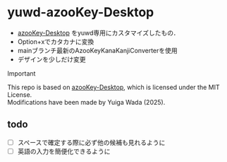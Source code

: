 # yuwd-azooKey-Desktop

- [azooKey-Desktop](https://github.com/ensan-hcl/azooKey-Desktop) をyuwd専用にカスタマイズしたもの．
- Option+xでカタカナに変換
- mainブランチ最新のAzooKeyKanaKanjiConverterを使用
- デザインを少しだけ変更

> [!IMPORTANT]
> This repo is based on [azooKey-Desktop](https://github.com/ensan-hcl/azooKey-Desktop), which is licensed under the MIT License.  
> Modifications have been made by Yuiga Wada (2025).


## todo
- [ ] スペースで確定する際に必ず他の候補も見れるように
- [ ] 英語の入力を簡便化できるように
